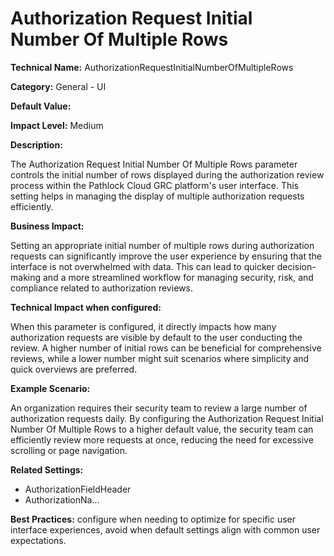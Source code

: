 # Authorization Request Initial Number Of Multiple Rows

**Technical Name:** AuthorizationRequestInitialNumberOfMultipleRows

**Category:** General - UI

**Default Value:**

**Impact Level:** Medium

**Description:**

The Authorization Request Initial Number Of Multiple Rows parameter controls the initial number of rows displayed during the authorization review process within the Pathlock Cloud GRC platform's user interface. This setting helps in managing the display of multiple authorization requests efficiently.

**Business Impact:**

Setting an appropriate initial number of multiple rows during authorization requests can significantly improve the user experience by ensuring that the interface is not overwhelmed with data. This can lead to quicker decision-making and a more streamlined workflow for managing security, risk, and compliance related to authorization reviews.

**Technical Impact when configured:**

When this parameter is configured, it directly impacts how many authorization requests are visible by default to the user conducting the review. A higher number of initial rows can be beneficial for comprehensive reviews, while a lower number might suit scenarios where simplicity and quick overviews are preferred.

**Example Scenario:**

An organization requires their security team to review a large number of authorization requests daily. By configuring the Authorization Request Initial Number Of Multiple Rows to a higher default value, the security team can efficiently review more requests at once, reducing the need for excessive scrolling or page navigation.

**Related Settings:**

- AuthorizationFieldHeader
- AuthorizationNa...

**Best Practices:** configure when needing to optimize for specific user interface experiences, avoid when default settings align with common user expectations.